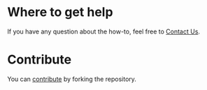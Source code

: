 # Where to get help

If you have any question about the how-to, feel free to [Contact Us](mailto:contact@aprilsoftware.com).

# Contribute

You can <a href="https://docs.github.com/en/get-started/quickstart/contributing-to-projects">contribute</a> by forking the repository.